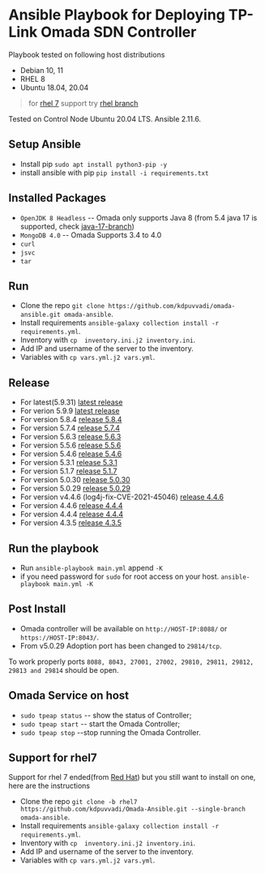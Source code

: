 # Ansible Playbook for Deploying TP-Link Omada SDN Controller

Playbook tested on following host distributions

* Debian 10, 11
* RHEL 8
* Ubuntu 18.04, 20.04

> for [rhel 7](#support-for-rhel7) support try [rhel branch](../../tree/rhel7)

Tested on Control Node Ubuntu 20.04 LTS. Ansible 2.11.6.

## Setup Ansible

* Install pip `sudo apt install python3-pip -y`
* install ansible with pip `pip install -i requirements.txt`

## Installed Packages

* `OpenJDK 8 Headless`   -- Omada only supports Java 8 (from 5.4 java 17 is supported, check [java-17-branch](../../tree/java-17))
* `MongoDB 4.0`    -- Omada Supports 3.4 to 4.0
* `curl`
* `jsvc`
* `tar`

## Run

* Clone the repo  `git clone https://github.com/kdpuvvadi/omada-ansible.git omada-ansible`.
* Install requirements `ansible-galaxy collection install -r requirements.yml`.
* Inventory with `cp  inventory.ini.j2 inventory.ini`.
* Add IP and username of the server to the inventory.
* Variables with `cp vars.yml.j2 vars.yml`.

## Release

* For latest(5.9.31) [latest release](../../releases/v5.9.31)
* For verion 5.9.9 [latest release](../../releases/v5.9.9)
* For version 5.8.4 [release 5.8.4](../../releases/v5.8.4)
* For version 5.7.4 [release 5.7.4](../../releases/5.7.4)
* For version 5.6.3 [release 5.6.3](../../releases/v5.6.3)
* For version 5.5.6 [release 5.5.6](../../releases/v5.5.6)
* For version 5.4.6 [release 5.4.6](../../releases/v5.4.6)
* For version 5.3.1 [release 5.3.1](../../releases/v5.3.1)
* For version 5.1.7 [release 5.1.7](../../releases/v5.1.7)
* For version 5.0.30 [release 5.0.30](../../releases/v5.0.30)
* For version 5.0.29 [release 5.0.29](../../releases/v5.0.29)
* For version v4.4.6 (log4j-fix-CVE-2021-45046) [release 4.4.6](../../releases/v4.4.6-log4j-fix-CVE-2021-45046)
* For version 4.4.6 [release 4.4.4](../../releases/v4.4.6)
* For version 4.4.4 [release 4.4.4](../../releases/v4.4.4)
* For version 4.3.5 [release 4.3.5](../../releases/v4.3.5-020921)

## Run the playbook

* Run `ansible-playbook main.yml` append `-K`
* if you need password for `sudo` for root access on your host. `ansible-playbook main.yml -K`

## Post Install

* Omada controller will be available on `http://HOST-IP:8088/`  or `https://HOST-IP:8043/`.
* From v5.0.29 Adoption port has been changed to `29814/tcp`.

To work properly  ports `8088, 8043, 27001, 27002, 29810, 29811, 29812, 29813 and 29814` should be open.

## Omada Service on host

* `sudo tpeap status`     -- show the status of Controller;
* `sudo tpeap start`     -- start the Omada Controller;
* `sudo tpeap stop`     --stop running the Omada Controller.

## Support for rhel7

Support for rhel 7 ended(from [Red Hat](https://www.redhat.com/)) but you still want to install on one, here are the instructions

* Clone the repo  `git clone -b rhel7 https://github.com/kdpuvvadi/Omada-Ansible.git --single-branch omada-ansible`.
* Install requirements `ansible-galaxy collection install -r requirements.yml`.
* Inventory with `cp  inventory.ini.j2 inventory.ini`.
* Add IP and username of the server to the inventory.
* Variables with `cp vars.yml.j2 vars.yml`.
